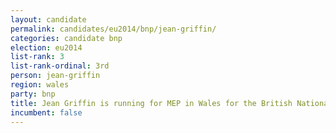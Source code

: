 ```yaml
---
layout: candidate
permalink: candidates/eu2014/bnp/jean-griffin/
categories: candidate bnp
election: eu2014
list-rank: 3
list-rank-ordinal: 3rd
person: jean-griffin
region: wales
party: bnp
title: Jean Griffin is running for MEP in Wales for the British National Party
incumbent: false
---
```

